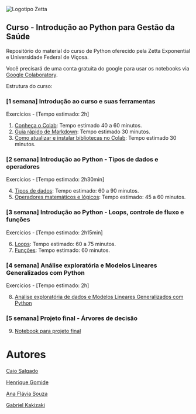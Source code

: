 ![Logotipo Zetta](https://raw.githubusercontent.com/zetta-health/exp-curso-python-saude/master/assets/zetta-exp-logo.jpg)

## Curso - Introdução ao Python para Gestão da Saúde

Repositório do material do curso de Python oferecido pela Zetta Exponential e Universidade Federal de Viçosa.

Você precisará de uma conta gratuita do google para usar os notebooks via [Google Colaboratory](https://colab.research.google.com).

Estrutura do curso: 

### [1 semana] Introdução ao curso e suas ferramentas 

Exercícios - [Tempo estimado: 2h]

1. [Conheça o Colab](https://colab.research.google.com/github/zetta-health/exp-curso-python-saude/blob/master/PySaude_01_colab_visao_geral_01.ipynb): Tempo estimado 40 a 60 minutos.
2. [Guia rápido de Markdown](https://colab.research.google.com/github/zetta-health/exp-curso-python-saude/blob/master/PySaude_01_colab_visao_geral_02_markdown.ipynb): Tempo estimado 30 minutos.
3. [Como atualizar e instalar bibliotecas no Colab](https://colab.research.google.com/github/zetta-health/exp-curso-python-saude/blob/master/PySaude_01_colab_visao_geral_03_bibliotecas.ipynb): Tempo estimado 30 minutos.
    

### [2 semana] Introdução ao Python - Tipos de dados e operadores

Exercícios - [Tempo estimado: 2h30min]

4. [Tipos de dados](https://colab.research.google.com/github/zetta-health/exp-curso-python-saude/blob/master/PySaude_02_python_02_tipos_de_dados.ipynb): Tempo estimado: 60 a 90 minutos.
5. [Operadores matemáticos e lógicos](https://colab.research.google.com/github/zetta-health/exp-curso-python-saude/blob/master/PySaude_02_python_03_tipos_de_operadores.ipynb): Tempo estimado: 45 a 60 minutos.


### [3 semana] Introdução ao Python - Loops, controle de fluxo e funções 

Exercícios - [Tempo estimado: 2h15min]

6. [Loops](https://colab.research.google.com/github/zetta-health/exp-curso-python-saude/blob/master/PySaude_02_python_01_loops.ipynb): Tempo estimado: 60 a 75 minutos.
7. [Funções](https://colab.research.google.com/github/zetta-health/exp-curso-python-saude/blob/master/PySaude_02_python_04_funcoes.ipynb): Tempo estimado: 60  minutos.


### [4 semana] Análise exploratória e Modelos Lineares Generalizados com Python

Exercícios - [Tempo estimado: 2h]

8. [Análise exploratória de dados e Modelos Lineares Generalizados com Python](https://colab.research.google.com/github/zetta-health/exp-curso-python-saude/blob/master/PySaude_03_python_analise_exploratoria_de_dados.ipynb)


### [5 semana] Projeto final - Árvores de decisão

9. [Notebook para projeto final](https://colab.research.google.com/github/zetta-health/exp-curso-python-saude/blob/master/PySaude_03_python_arvore_regressao_projeto_final.ipynb)



# Autores

[Caio Salgado](https://www.linkedin.com/in/caio-salgado-b5758312/)

[Henrique Gomide](https://www.linkedin.com/in/hpgomide/)

[Ana Flávia Souza](https://www.linkedin.com/in/ana-fl%C3%A1via-souza-2b06151a5/)

[Gabriel Kakizaki](https://www.linkedin.com/in/gabriel-kakizaki-25b6311a5/)

